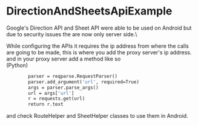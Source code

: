 # DirectionAndSheetsApiExample

Google's Direction API and Sheet API were able to be used on Android but due to security issues the are now only server side.\

While configuring the APIs it requires the ip address from where the calls are going to be made, this is where you add the proxy server's ip address.\
and in your proxy server add a method like so\
(Python)
````    def return_json():
        parser = reqparse.RequestParser()
        parser.add_argument('url', required=True)
        args = parser.parse_args()
        url = args['url']
        r = requests.get(url)
        return r.text
````
and check RouteHelper and SheetHelper classes to use them in Android.
